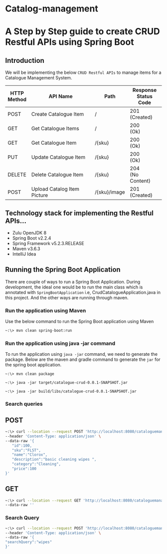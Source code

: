 # Catalog-management
# A Step by Step guide to create CRUD Restful APIs using Spring Boot 

## Introduction

We will be implementing the below `CRUD Restful APIs` to manage items for a Catalogue Management System.

| HTTP <br/> Method | API Name | Path | Response <br/> Status Code |
| -------- | ----------------- | ---- | -------------------------- |
| POST | Create Catalogue Item | / | 201<br/>(Created) |
| GET | Get Catalogue Items | / | 200<br/>(Ok) |
| GET | Get Catalogue Item | /{sku} | 200<br/>(Ok) |
| PUT | Update Catalogue Item | /{sku} | 200<br/>(Ok) |
| DELETE | Delete Catalogue Item | /{sku} | 204<br/>(No Content) |
| POST | Upload Catalog Item Picture | /{sku}/image | 201<br/>(Created) |

## Technology stack for implementing the Restful APIs...

* Zulu OpenJDK 8
* Spring Boot v2.2.4
* Spring Framework v5.2.3.RELEASE
* Maven v3.6.3
* IntelliJ Idea

## Running the Spring Boot Application

There are couple of ways to run a Spring Boot Application. During development, the ideal one would be to run the main class which is annotated with `SpringBootApplication` i.e, CrudCatalogueApplication.java in this project. And the other ways are running through maven.

### Run the application using Maven

Use the below command to run the Spring Boot application using Maven

```bash
~:\> mvn clean spring-boot:run
```

### Run the application using java -jar command

To run the application using `java -jar` command, we need to generate the package. Below are the maven and gradle command to generate the `jar` for the spring boot application.

```bash:title=maven
~:\> mvn clean package

~:\> java -jar target/catalogue-crud-0.0.1-SNAPSHOT.jar 
```

```
~:\> java -jar build/libs/catalogue-crud-0.0.1-SNAPSHOT.jar 
```
### Search queries

## POST

```bash
~:\> curl --location --request POST 'http://localhost:8080/cataloguemanagement/v1/' \
--header 'Content-Type: application/json' \
--data-raw '{
   "id":100,
   "sku":"FLST",
   "name":"Clorox",
   "description":"basic cleaning wipes ",
   "category":"Cleaning",
   "price":100
}'
```
## GET

```bash
~:\> curl --location --request GET 'http://localhost:8080/cataloguemanagement/v1/FLST' \
--data-raw ''
```
### Search Query

```bash
~:\> curl --location --request POST 'http://localhost:8080/cataloguemanagement/v1/search' \
--header 'Content-Type: application/json' \
--data-raw '{
"searchQuery":"wipes"
}'
```
